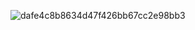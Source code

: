 ![dafe4c8b8634d47f426bb67cc2e98bb3](https://github.com/user-attachments/assets/fbeedec3-1031-48aa-9523-c9055171e983)
